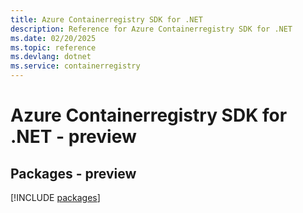 ```yaml
---
title: Azure Containerregistry SDK for .NET
description: Reference for Azure Containerregistry SDK for .NET
ms.date: 02/20/2025
ms.topic: reference
ms.devlang: dotnet
ms.service: containerregistry
---
```

# Azure Containerregistry SDK for .NET - preview
## Packages - preview
[!INCLUDE [packages](containerregistry-index.md)]